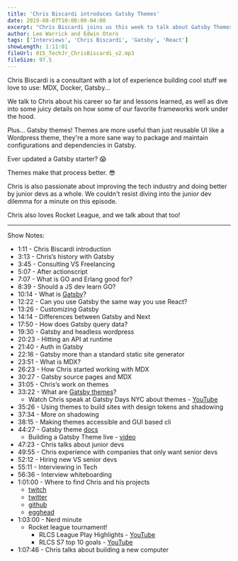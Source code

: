 ```yaml
---
title: 'Chris Biscardi introduces Gatsby Themes'
date: 2019-08-07T10:00:00-04:00
excerpt: "Chris Biscardi joins us this week to talk about Gatsby Themes, MDX, consulting, why companies should hire juniors, and Rocket League"
author: Lee Warrick and Edwin Otero
tags: ['Interviews', 'Chris Biscardi', 'Gatsby', 'React']
showLength: 1:11:01
fileUrl: 015_TechJr_ChrisBiscardi_v2.mp3
fileSize: 97.5
---
```


Chris Biscardi is a consultant with a lot of experience building cool stuff we love to use: MDX, Docker, Gatsby...

We talk to Chris about his career so far and lessons learned, as well as dive into some juicy details on how some of our favorite frameworks work under the hood.

Plus... Gatsby themes! Themes are more useful than just reusable UI like a Wordpress theme, they're a more sane way to package and maintain configurations and dependencies in Gatsby.

Ever updated a Gatsby starter? 😱

Themes make that process better. 😎

Chris is also passionate about improving the tech industry and doing better by junior devs as a whole. We couldn't resist diving into the junior dev dilemma for a minute on this episode.

Chris also loves Rocket League, and we talk about that too!

***
Show Notes:

* 1:11 - Chris Biscardi introduction
* 3:13 - Chris’s history with Gatsby
* 3:45 - Consulting VS Freelancing
* 5:07 - After actionscript
* 7:07 - What is GO and Erlang good for?
* 8:39 - Should a JS dev learn GO?
* 10:14 - What is [Gatsby](https://www.gatsbyjs.org/)?
* 12:22 - Can you use Gatsby the same way you use React?
* 13:26 - Customizing Gatsby
* 14:14 - Differences between Gatsby and Next
* 17:50 - How does Gatsby query data?
* 19:30 - Gatsby and headless wordpress
* 20:23 - Hitting an API at runtime
* 21:40 - Auth in Gatsby
* 22:16 - Gatsby more than a standard static site generator
* 23:51 - What is MDX?
* 26:23 - How Chris started working with MDX
* 30:27 - Gatsby source pages and MDX
* 31:05 - Chris’s work on themes
* 33:22 - What are [Gatsby themes](https://www.gatsbyjs.org/docs/themes/)?
  * Watch Chris speak at Gatsby Days NYC about themes - [YouTube](https://www.gatsbyjs.com/gatsby-days-NYC-themes)
* 35:26 - Using themes to build sites with design tokens and shadowing
* 37:34 - More on shadowing
* 38:15 - Making themes accessible and GUI based cli
* 44:27 - Gatsby theme [docs](https://www.gatsbyjs.org/docs/themes/)
  * Building a Gatsby Theme live - [video](https://www.gatsbyjs.org/blog/2019-02-11-gatsby-themes-livestream-and-example/)
* 47:23 - Chris talks about junior devs
* 49:55 - Chris experience with companies that only want senior devs
* 52:12 - Hiring new VS senior devs
* 55:11 - Interviewing in Tech
* 56:36 - Interview whiteboarding
* 1:01:00 - Where to find Chris and his projects
  * [twitch](https://www.twitch.tv/chrisbiscardi)
  * [twitter](https://twitter.com/chrisbiscardi)
  * [github](http://github.com/ChristopherBiscardi)
  * [egghead](https://egghead.io/instructors/chris-biscardi)
* 1:03:00 - Nerd minute
  * Rocket league tournament!
    * RLCS League Play Highlights - [YouTube](https://www.youtube.com/watch?v=QG_CNoctDCs)
    * RLCS S7 top 10 goals - [YouTube](https://www.youtube.com/watch?v=L8pRQBejUkE)
* 1:07:46 - Chris talks about building a new computer
